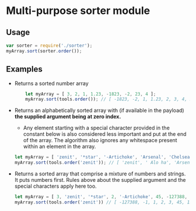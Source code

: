 # Multi-purpose sorter module

## Usage 
```js
var sorter = require('./sorter');
myArray.sort(sorter.order());
```

## Examples 

- Returns a sorted number array
    ```js 
        let myArray = [ 3, 2, 1, 1.23, -1823, -2, 23, 4 ];  
        myArray.sort(tools.order()); // [ -1823, -2, 1, 1.23, 2, 3, 4, 23 ]
    ```

- Returns an alphabetically sorted array with (if available in the payload) **the supplied argument being at zero index.**
    * Any element starting with a special character provided in the constant below is also considered less important
    and put at the end of the array. The algorithm also ignores any whitespace present within an element in the array.

    ```js
    let myArray = [ 'zenit', '*star', '-Artichoke', 'Arsenal', 'Chelsea', ' Alo ha' ];
    myArray.sort(tools.order('zenit')); // [ 'zenit', ' Alo ha', 'Arsenal', 'Chelsea', '-Artichoke', '*star' ]
    ```

- Returns a sorted array that comprise a mixture of numbers and strings. It puts numbers first. Rules above about the supplied argument and the special characters apply here too.

    ```js
    let myArray = [ 3, 'zenit', '*star', 2, '-Artichoke', 45, -127388, 12303, 'Arsenal', 'Chelsea', 1, ' Alo ha', -1 ]
    myArray.sort(tools.order('zenit')) // [ -127388, -1, 1, 2, 3, 45, 12303, 'zenit', ' Alo ha', 'Arsenal', 'Chelsea', '*star', '-Artichoke' ]
    ```